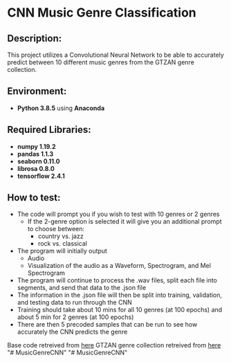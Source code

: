 # CNN Music Genre Classification

## Description:
 
This project utilizes a Convolutional Neural Network to be able to accurately predict between 10 different music genres from the GTZAN genre collection.

## Environment:

* **Python 3.8.5** using **Anaconda** 

## Required Libraries:

* **numpy 1.19.2**
* **pandas 1.1.3**
* **seaborn 0.11.0**
* **librosa 0.8.0**
* **tensorflow 2.4.1**

## How to test:

* The code will prompt you if you wish to test with 10 genres or 2 genres
	* If the 2-genre option is selected it will give you an additional prompt to choose between: 
		* country vs. jazz 
		* rock vs. classical
* The program will initially output
	* Audio
	* Visualization of the audio as a Waveform, Spectrogram, and Mel Spectrogram
* The program will continue to process the .wav files, split each file into segments, and send that data to the .json file
* The information in the .json file will then be split into training, validation, and testing data to run through the CNN 
* Training should take about 10 mins for all 10 genres (at 100 epochs) and about 5 min for 2 genres (at 100 epochs)
* There are then 5 precoded samples that can be run to see how accurately the CNN predicts the genre

Base code retreived from [here](https://www.kaggle.com/bryanchooo/genre-classification-using-tensorflow-cnn)
GTZAN genre collection retreived from [here](https://www.kaggle.com/bryanchooo/genre-classification-using-tensorflow-cnn/data)
"# MusicGenreCNN" 
"# MusicGenreCNN" 
